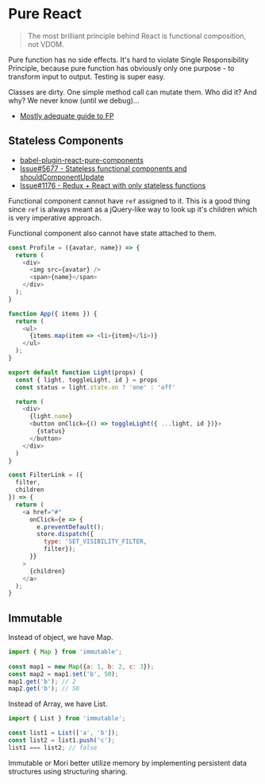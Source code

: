 # Pure React

> The most brilliant principle behind React is functional composition, not VDOM.

Pure function has no side effects. It's hard to violate Single Responsibility Principle, because pure function has obviously only one purpose - to transform input to output. Testing is super easy.

Classes are dirty. One simple method call can mutate them. Who did it? And why? We never know (until we debug)...

* [Mostly adequate guide to FP](https://github.com/MostlyAdequate/mostly-adequate-guide)

## Stateless Components

* [babel-plugin-react-pure-components](https://github.com/thejameskyle/babel-plugin-react-pure-components)
* [Issue#5677 - Stateless functional components and shouldComponentUpdate](https://github.com/facebook/react/issues/5677)
* [Issue#1176 - Redux + React with only stateless functions](https://github.com/rackt/redux/issues/1176)

Functional component cannot have `ref` assigned to it. This is a good thing since `ref` is always meant as a jQuery-like way to look up it's children which is very imperative approach.

Functional component also cannot have state attached to them.

```js
const Profile = ({avatar, name}) => {
  return (
    <div>
      <img src={avatar} />
      <span>{name}</span>
    </div>
  );
}
```

```js
function App({ items }) {
  return (
    <ul>
      {items.map(item => <li>{item}</li>)}
    </ul>
  );
}
```

```js
export default function Light(props) {
  const { light, toggleLight, id } = props
  const status = light.state.on ? 'one' : 'off'

  return (
    <div>
      {light.name}
      <button onClick={() => toggleLight({ ...light, id })}>
        {status}
      </button>
    </div>
  )
}
```

```js
const FilterLink = ({
  filter,
  children
}) => {
  return (
    <a href="#"
      onClick={e => {
        e.preventDefault();
        store.dispatch({
          type: 'SET_VISIBILITY_FILTER,
          filter});
      }}
    >
      {children}
    </a>
  );
}
```

## Immutable

Instead of object, we have Map.

```js
import { Map } from 'immutable';
	
const map1 = new Map({a: 1, b: 2, c: 3});
const map2 = map1.set('b', 50);
map1.get('b'); // 2map2.get('b'); // 50
```

Instead of Array, we have List.

```js
import { List } from 'immutable';

const list1 = List(['a', 'b']);
const list2 = list1.push('c');
list1 === list2; // false
```

Immutable or Mori better utilize memory by implementing persistent data structures using structuring sharing.